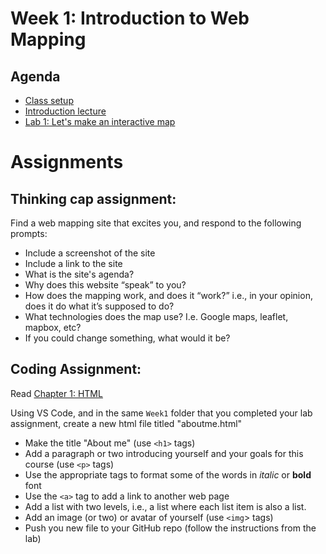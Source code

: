 # Week 1: Introduction to Web Mapping

## Agenda

- [Class setup](setup.md)
- [Introduction lecture](https://yohman.github.io/21S-DH151/Weeks/Week01/W01-Lecture.slides.html#/)
- [Lab 1: Let's make an interactive map](lab/)

# Assignments

## Thinking cap assignment:

Find a web mapping site that excites you, and respond to the following prompts:

- Include a screenshot of the site
- Include a link to the site
- What is the site's agenda?
- Why does this website “speak” to you?
- How does the mapping work, and does it “work?” i.e., in your opinion, does it do what it’s supposed to do?
- What technologies does the map use? I.e. Google maps, leaflet, mapbox, etc?
- If you could change something, what would it be?

## Coding Assignment:

Read [Chapter 1: HTML](https://geobgu.xyz/web-mapping2/html.html) 

Using VS Code, and in the same `Week1` folder that you completed your lab assignment, create a new html file titled "aboutme.html"

- Make the title "About me" (use `<h1>` tags)
- Add a paragraph or two introducing yourself and your goals for this course (use `<p>` tags)
- Use the appropriate tags to format some of the words in *italic* or **bold** font
- Use the `<a>` tag to add a link to another web page
- Add a list with two levels, i.e., a list where each list item is also a list.
- Add an image (or two) or avatar of yourself (use `<img`> tags)
- Push you new file to your GitHub repo (follow the instructions from the lab)


